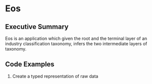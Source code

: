 # Eos

## Executive Summary
Eos is an application which given the root and the terminal layer of an industry classification taxonomy, infers the two intermediate layers of taxonomy.

## Code Examples

1. Create a typed representation of raw data

```sh
```
